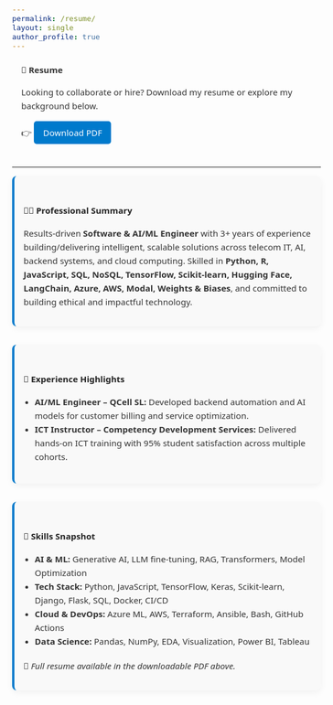 ```yaml
---
permalink: /resume/
layout: single
author_profile: true
---
```


<style>
  body, h1, h2, h3, p, li {
    font-family: 'Segoe UI', Roboto, Helvetica, Arial, sans-serif;
    font-size: 15px;
    color: #333;
    line-height: 1.6;
  }
  section {
    padding: 0 1rem;
    max-width: 900px;
    margin-left: auto;
    margin-right: auto;
    margin-bottom: 2.5rem;
  }
  ul {
    padding-left: 1.3em;
    margin-bottom: 1.2rem;
  }
  h2 {
    font-weight: 600;
    color: #222;
    margin-top: 2rem;
    margin-bottom: 1rem;
  }
  .btn--primary {
    display: inline-block;
    padding: 0.5rem 1rem;
    background-color: #007acc;
    color: #fff;
    text-decoration: none;
    border-radius: 5px;
    transition: background 0.3s ease;
  }
  .btn--primary:hover {
    background-color: #005ea8;
  }
  .highlight-block {
    background-color: #f9f9f9;
    border-left: 4px solid #007acc;
    padding: 1rem;
    border-radius: 8px;
    margin-bottom: 2rem;
    box-shadow: 0 4px 12px rgba(0,0,0,0.05);
  }
</style>

<section>
  <h1>📄 Resume</h1>

  <p>Looking to collaborate or hire? Download my resume or explore my background below.</p>

  👉 <a href="assets/files/AmiduDaborCV2.pdf" class="btn--primary" target="_blank">Download PDF</a>
</section>

<hr>

<section class="highlight-block">
  <h2>🧑‍💼 Professional Summary</h2>

  <p>
    Results-driven <strong>Software & AI/ML Engineer</strong> with 3+ years of experience building/delivering intelligent, scalable solutions across telecom IT, AI, backend systems, and cloud computing. Skilled in <strong>Python, R, JavaScript, SQL, NoSQL, TensorFlow, Scikit-learn, Hugging Face, LangChain, Azure, AWS, Modal, Weights & Biases</strong>, and committed to building ethical and impactful technology.
  </p>
</section>

<section class="highlight-block">
  <h2>💼 Experience Highlights</h2>
  <ul>
    <li><strong>AI/ML Engineer – QCell SL:</strong> Developed backend automation and AI models for customer billing and service optimization.</li>
    <li><strong>ICT Instructor – Competency Development Services:</strong> Delivered hands-on ICT training with 95% student satisfaction across multiple cohorts.</li>
  </ul>
</section>

<section class="highlight-block">
  <h2>🧠 Skills Snapshot</h2>
  <ul>
    <li><strong>AI & ML:</strong> Generative AI, LLM fine-tuning, RAG, Transformers, Model Optimization</li>
    <li><strong>Tech Stack:</strong> Python, JavaScript, TensorFlow, Keras, Scikit-learn, Django, Flask, SQL, Docker, CI/CD</li>
    <li><strong>Cloud & DevOps:</strong> Azure ML, AWS, Terraform, Ansible, Bash, GitHub Actions</li>
    <li><strong>Data Science:</strong> Pandas, NumPy, EDA, Visualization, Power BI, Tableau</li>
  </ul>
  <p>📎 <em>Full resume available in the downloadable PDF above.</em></p>
</section>
